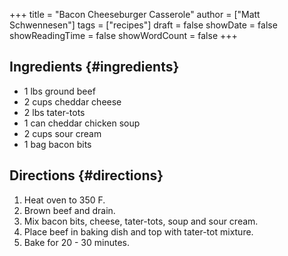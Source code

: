 +++
title = "Bacon Cheeseburger Casserole"
author = ["Matt Schwennesen"]
tags = ["recipes"]
draft = false
showDate = false
showReadingTime = false
showWordCount = false
+++

## Ingredients {#ingredients}

-   1 lbs ground beef
-   2 cups cheddar cheese
-   2 lbs tater-tots
-   1 can cheddar chicken soup
-   2 cups sour cream
-   1 bag bacon bits


## Directions {#directions}

1.  Heat oven to 350 F.
2.  Brown beef and drain.
3.  Mix bacon bits, cheese, tater-tots, soup and sour cream.
4.  Place beef in baking dish and top with tater-tot mixture.
5.  Bake for 20 - 30 minutes.
